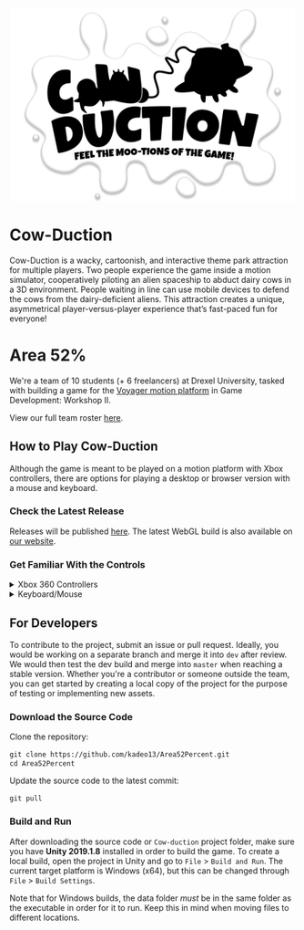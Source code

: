 <p align="center">
  <img width="500px" src="./Images/cow-duction-logo.png" alt="Cow-Duction logo">
</p>

# Cow-Duction

Cow-Duction is a wacky, cartoonish, and interactive theme park attraction for multiple players. Two people experience the game inside a motion simulator, cooperatively piloting an alien spaceship to abduct dairy cows in a 3D environment. People waiting in line can use mobile devices to defend the cows from the dairy-deficient aliens. This attraction creates a unique, asymmetrical player-versus-player experience that’s fast-paced fun for everyone!

# Area 52%

We're a team of 10 students (+ 6 freelancers) at Drexel University, tasked with building a game for the [Voyager motion platform](https://vimeo.com/mosimlab) in Game Development: Workshop II. 

View our full team roster [here](https://www.area52p.com/team).

## How to Play Cow-Duction

Although the game is meant to be played on a motion platform with Xbox controllers, there are options for playing a desktop or browser version with a mouse and keyboard.

### Check the Latest Release

Releases will be published [here](https://github.com/kadeo13/Area52Percent/releases).
The latest WebGL build is also available on [our website](https://www.area52p.com/play).

### Get Familiar With the Controls

<details>
  <summary> Xbox 360 Controllers </summary>
  <p align="center">
    <img src="./Images/joystick-controls.png" alt="Joystick controls">
  </p>
</details>

<details>
  <summary> Keyboard/Mouse </summary>

* `W` Move forward
* `A` Move left
* `S` Move backward
* `D` Move right

* `Z` Move upward
* `C` Move downward
  
* `UpArrow`    Turn camera upward
* `LeftArrow`  Turn camera left
* `DownArrow`  Turn camera downward
* `RightArrow` Turn camera right
  
* `Q`          Roll camera left
* `E`          Roll camera right
  
* `F` Activate cloak ability
  
* `Mouse`  Control reticle on screen
* `Mouse0` Shoot grappling hook
  
* `Space`  Release cow or farmer (if grappled)
* `V`      Pull cow (if grappled)
* `B`      Push cow (if grappled)
</details>

## For Developers

To contribute to the project, submit an issue or pull request. Ideally, you would be working on a separate branch and merge it into `dev` after review. We would then test the dev build and merge into `master` when reaching a stable version. Whether you're a contributor or someone outside the team, you can get started by creating a local copy of the project for the purpose of testing or implementing new assets.

### Download the Source Code

Clone the repository:

```shell
git clone https://github.com/kadeo13/Area52Percent.git
cd Area52Percent
```

Update the source code to the latest commit:
```shell
git pull
```

### Build and Run

After downloading the source code or `Cow-duction` project folder, make sure you have **Unity 2019.1.8** installed in order to build the game. To create a local build, open the project in Unity and go to `File` > `Build and Run`. The current target platform is Windows (x64), but this can be changed through `File` > `Build Settings`.

Note that for Windows builds, the data folder *must* be in the same folder as the executable in order for it to run. Keep this in mind when moving files to different locations.
